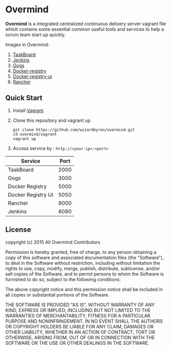 Overmind
===========

__Overmind__ is a integrated centralized continuous delivery server vagrant file which contains some essential common useful tools and services to help a scrum team start up quickly.

Images in Overmind:

1. [TaskBoard](https://registry.hub.docker.com/u/mirweb/taskboard/)
2. [Jenkins](https://registry.hub.docker.com/_/jenkins/)
3. [Gogs](https://registry.hub.docker.com/u/codeskyblue/docker-gogs/)
4. [Docker-registry](https://registry.hub.docker.com/_/registry/)
5. [Docker-registry-ui](https://hub.docker.com/r/atcol/docker-registry-ui/)
6. [Rancher](https://registry.hub.docker.com/u/dockerboard/dockerboard/)


Quick Start
----------

1. Install [Vagrant](https://www.vagrantup.com/).

2. Clone this repository and vagrant up
	```
	git clone https://github.com/wizardbyron/overmind.git
	cd overmind/vagrant
	vagrant up
	```

3. Access service by : `http://<your-ip>:<port>`

| Service            | Port |
| -------------------|------|
| TaskBoard          | 2000 |
| Gogs               | 3000 |
| Docker Registry    | 5000 |
| Docker Registry UI | 5050 |
| Rancher            | 8000 |
| Jenkins            | 8080 |


License
----------

copyright (c) 2015 All Overmind Contributors

Permission is hereby granted, free of charge, to any person obtaining a copy
of this software and associated documentation files (the "Software"), to deal
in the Software without restriction, including without limitation the rights
to use, copy, modify, merge, publish, distribute, sublicense, and/or sell
copies of the Software, and to permit persons to whom the Software is
furnished to do so, subject to the following conditions:

The above copyright notice and this permission notice shall be included in
all copies or substantial portions of the Software.

THE SOFTWARE IS PROVIDED "AS IS", WITHOUT WARRANTY OF ANY KIND, EXPRESS OR
IMPLIED, INCLUDING BUT NOT LIMITED TO THE WARRANTIES OF MERCHANTABILITY,
FITNESS FOR A PARTICULAR PURPOSE AND NONINFRINGEMENT. IN NO EVENT SHALL THE
AUTHORS OR COPYRIGHT HOLDERS BE LIABLE FOR ANY CLAIM, DAMAGES OR OTHER
LIABILITY, WHETHER IN AN ACTION OF CONTRACT, TORT OR OTHERWISE, ARISING FROM,
OUT OF OR IN CONNECTION WITH THE SOFTWARE OR THE USE OR OTHER DEALINGS IN
THE SOFTWARE.
